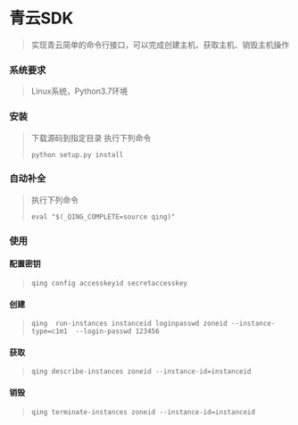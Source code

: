 # 青云SDK
> 实现青云简单的命令行接口，可以完成创建主机、获取主机、销毁主机操作

### 系统要求
> Linux系统，Python3.7环境

### 安装
> 下载源码到指定目录
> 执行下列命令
> ```shell script
> python setup.py install
> ```

### 自动补全
> 执行下列命令
> ```shell script 
> eval "$(_QING_COMPLETE=source qing)"
> ```

### 使用
#### 配置密钥
>```
> qing config accesskeyid secretaccesskey
>```
#### 创建
> ```shell script
> qing  run-instances instanceid loginpasswd zoneid --instance-type=c1m1  --login-passwd 123456
>```

#### 获取
>```shell script
> qing describe-instances zoneid --instance-id=instanceid
>```

#### 销毁
>```shell script
> qing terminate-instances zoneid --instance-id=instanceid
>```